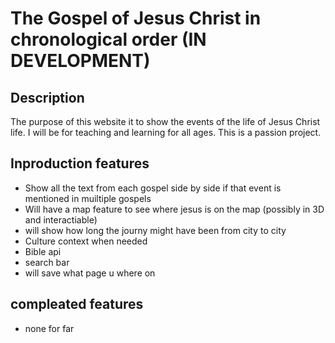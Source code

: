 # The Gospel of Jesus Christ in chronological order (IN DEVELOPMENT)

## Description
The purpose of this website it to show the events of the life of Jesus Christ life. I will be for teaching and learning for all ages. This is a passion project.

## Inproduction features
- Show all the text from each gospel side by side if that event is mentioned in muiltiple gospels
- Will have a map feature to see where jesus is on the map (possibly in 3D and interactiable)
- will show how long the journy might have been from city to city
- Culture context when needed
- Bible api
- search bar
- will save what page u where on

## compleated features
- none for far